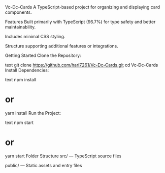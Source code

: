 Vc-Dc-Cards
A TypeScript-based project for organizing and displaying card components.

Features
Built primarily with TypeScript (96.7%) for type safety and better maintainability.

Includes minimal CSS styling.

Structure supporting additional features or integrations.

Getting Started
Clone the Repository:

text
git clone https://github.com/hari7261/Vc-Dc-Cards.git
cd Vc-Dc-Cards
Install Dependencies:

text
npm install
# or
yarn install
Run the Project:

text
npm start
# or
yarn start
Folder Structure
src/ — TypeScript source files

public/ — Static assets and entry files
